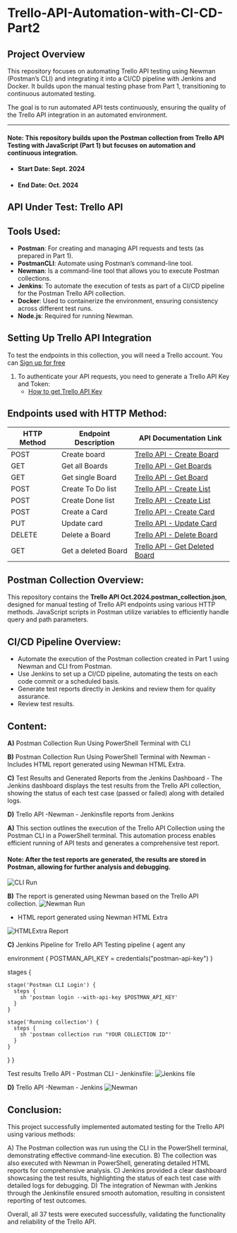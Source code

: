 # Trello-API-Automation-with-CI-CD-Part2

## Project Overview
This repository focuses on automating Trello API testing using Newman (Postman’s CLI) and integrating it into a CI/CD pipeline with Jenkins and Docker. It builds upon the manual testing phase from Part 1, transitioning to continuous automated testing.

The goal is to run automated API tests continuously, ensuring the quality of the Trello API integration in an automated environment.

-----------------------------------

#### Note: This repository builds upon the Postman collection from Trello API Testing with JavaScript (Part 1) but focuses on automation and continuous integration. 

- #### Start Date: Sept. 2024
- #### End Date: Oct. 2024

## API Under Test: Trello API

## Tools Used:
- **Postman**: For creating and managing API requests and tests (as prepared in Part 1).
- **PostmanCLI**: Automate using Postman’s command-line tool.
- **Newman**: Is a command-line tool that allows you to execute Postman collections.
- **Jenkins**: To automate the execution of tests as part of a CI/CD pipeline for the Postman Trello API collection.
- **Docker**: Used to containerize the environment, ensuring consistency across different test runs.
- **Node.js**: Required for running Newman.

## Setting Up Trello API Integration
To test the endpoints in this collection, you will need a Trello account. You can [Sign up for free]( https://trello.com/)
1. To authenticate your API requests, you need to generate a Trello API Key and Token:
   - [How to get Trello API Key](https://developer.atlassian.com/cloud/trello/guides/rest-api/authorization/)


 ## Endpoints used with HTTP Method:

| HTTP Method | Endpoint Description      | API Documentation Link                                               |  
|-------------|---------------------------|---------------------------------------------------------------------|
| POST        | Create board              | [Trello API - Create Board](https://developer.atlassian.com/cloud/trello/rest/api-group-boards/#api-boards-id-post) |
| GET         | Get all Boards            | [Trello API - Get Boards](https://developer.atlassian.com/cloud/trello/rest/api-group-boards/#api-boards-get)  |
| GET         | Get single Board          | [Trello API - Get Board](https://developer.atlassian.com/cloud/trello/rest/api-group-boards/#api-boards-id-get)  |
| POST        | Create To Do list         | [Trello API - Create List](https://developer.atlassian.com/cloud/trello/rest/api-group-lists/#api-lists-id-post)  |  
| POST        | Create Done list          | [Trello API - Create List](https://developer.atlassian.com/cloud/trello/rest/api-group-lists/#api-lists-id-post)  |  
| POST        | Create a Card             | [Trello API - Create Card](https://developer.atlassian.com/cloud/trello/rest/api-group-cards/#api-cards-id-post)  |  
| PUT         | Update card               | [Trello API - Update Card](https://developer.atlassian.com/cloud/trello/rest/api-group-cards/#api-cards-id-put)  | 
| DELETE      | Delete a Board            | [Trello API - Delete Board](https://developer.atlassian.com/cloud/trello/rest/api-group-boards/#api-boards-id-delete) |  
| GET         | Get a deleted Board       | [Trello API - Get Deleted Board](https://developer.atlassian.com/cloud/trello/rest/api-group-boards/#api-boards-id-get) | 


## Postman Collection Overview:
This repository contains the **Trello API Oct.2024.postman_collection.json**, designed for manual testing of Trello API endpoints using various HTTP methods. JavaScript scripts in Postman utilize variables to efficiently handle query and path parameters.


## CI/CD Pipeline Overview:
- Automate the execution of the Postman collection created in Part 1 using Newman and CLI from Postman.
- Use Jenkins to set up a CI/CD pipeline, automating the tests on each code commit or a scheduled basis.
- Generate test reports directly in Jenkins and review them for quality assurance.
- Review test results.

## Content:
**A)** Postman Collection Run Using PowerShell Terminal with CLI 

**B)** Postman Collection Run Using PowerShell Terminal with Newman
      - Includes HTML report generated using Newman HTML Extra.

**C)** Test Results and Generated Reports from the Jenkins Dashboard
      - The Jenkins dashboard displays the test results from the Trello API collection, showing the status of each test case (passed or failed) along with detailed logs.

**D)** Trello API -Newman - Jenkinsfile reports from Jenkins      

**A)** This section outlines the execution of the Trello API Collection using the Postman CLI in a PowerShell terminal. This automation process enables efficient running of API tests and generates a comprehensive test report.

#### Note: After the test reports are generated, the results are stored in Postman, allowing for further analysis and debugging.
 ![CLI Run](<Images/Report CLI run to Postman Cloud.png>)
 

**B)** The report is generated using Newman based on the Trello API collection.
![Newman Run](<Images/Report Newman run from Postman.png>)

- HTML report generated using Newman HTML Extra

![HTMLExtra Report](<Images/Newman Run HTML extra Report.png>)


**C)** Jenkins Pipeline for Trello API Testing
pipeline {
  agent any
  
  environment {
      POSTMAN_API_KEY = credentials("postman-api-key")
  }

  stages {

    stage('Postman CLI Login') {
      steps {
        sh 'postman login --with-api-key $POSTMAN_API_KEY'
      }
    }

    stage('Running collection') {
      steps {
        sh 'postman collection run "YOUR COLLECTION ID"'
      }
    }
  }
}

Test results Trello API - Postman CLI - Jenkinsfile:
![Jenkins file](<Images/Trello API - Postman CLI - Jenkinsfile.png>)



**D)** Trello API -Newman - Jenkins
![Newman](<Images/Trello API -Newman - Jenkinsfile.png>)


## Conclusion:
This project successfully implemented automated testing for the Trello API using various methods:

A) The Postman collection was run using the CLI in the PowerShell terminal, demonstrating effective command-line execution.
B) The collection was also executed with Newman in PowerShell, generating detailed HTML reports for comprehensive analysis.
C) Jenkins provided a clear dashboard showcasing the test results, highlighting the status of each test case with detailed logs for debugging.
D) The integration of Newman with Jenkins through the Jenkinsfile ensured smooth automation, resulting in consistent reporting of test outcomes.

Overall, all 37 tests were executed successfully, validating the functionality and reliability of the Trello API.
